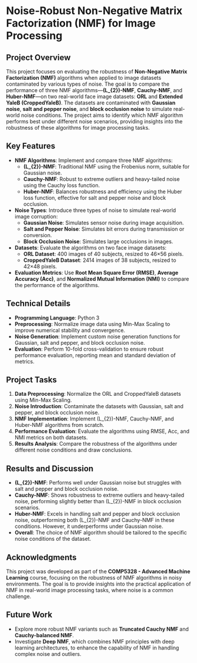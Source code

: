 # Noise-Robust Non-Negative Matrix Factorization (NMF) for Image Processing

## Project Overview
This project focuses on evaluating the robustness of **Non-Negative Matrix Factorization (NMF)** algorithms when applied to image datasets contaminated by various types of noise. The goal is to compare the performance of three NMF algorithms—**\(L_{2}\)-NMF**, **Cauchy-NMF**, and **Huber-NMF**—on two real-world face image datasets: **ORL** and **Extended YaleB (CroppedYaleB)**. The datasets are contaminated with **Gaussian noise**, **salt and pepper noise**, and **block occlusion noise** to simulate real-world noise conditions. The project aims to identify which NMF algorithm performs best under different noise scenarios, providing insights into the robustness of these algorithms for image processing tasks.

## Key Features
- **NMF Algorithms**: Implement and compare three NMF algorithms:
  - **\(L_{2}\)-NMF**: Traditional NMF using the Frobenius norm, suitable for Gaussian noise.
  - **Cauchy-NMF**: Robust to extreme outliers and heavy-tailed noise using the Cauchy loss function.
  - **Huber-NMF**: Balances robustness and efficiency using the Huber loss function, effective for salt and pepper noise and block occlusion.
- **Noise Types**: Introduce three types of noise to simulate real-world image corruption:
  - **Gaussian Noise**: Simulates sensor noise during image acquisition.
  - **Salt and Pepper Noise**: Simulates bit errors during transmission or conversion.
  - **Block Occlusion Noise**: Simulates large occlusions in images.
- **Datasets**: Evaluate the algorithms on two face image datasets:
  - **ORL Dataset**: 400 images of 40 subjects, resized to 46×56 pixels.
  - **CroppedYaleB Dataset**: 2414 images of 38 subjects, resized to 42×48 pixels.
- **Evaluation Metrics**: Use **Root Mean Square Error (RMSE)**, **Average Accuracy (Acc)**, and **Normalized Mutual Information (NMI)** to compare the performance of the algorithms.

## Technical Details
- **Programming Language**: Python 3
- **Preprocessing**: Normalize image data using Min-Max Scaling to improve numerical stability and convergence.
- **Noise Generation**: Implement custom noise generation functions for Gaussian, salt and pepper, and block occlusion noise.
- **Evaluation**: Perform 10-fold cross-validation to ensure robust performance evaluation, reporting mean and standard deviation of metrics.

## Project Tasks
1. **Data Preprocessing**: Normalize the ORL and CroppedYaleB datasets using Min-Max Scaling.
2. **Noise Introduction**: Contaminate the datasets with Gaussian, salt and pepper, and block occlusion noise.
3. **NMF Implementation**: Implement \(L_{2}\)-NMF, Cauchy-NMF, and Huber-NMF algorithms from scratch.
4. **Performance Evaluation**: Evaluate the algorithms using RMSE, Acc, and NMI metrics on both datasets.
5. **Results Analysis**: Compare the robustness of the algorithms under different noise conditions and draw conclusions.

## Results and Discussion
- **\(L_{2}\)-NMF**: Performs well under Gaussian noise but struggles with salt and pepper and block occlusion noise.
- **Cauchy-NMF**: Shows robustness to extreme outliers and heavy-tailed noise, performing slightly better than \(L_{2}\)-NMF in block occlusion scenarios.
- **Huber-NMF**: Excels in handling salt and pepper and block occlusion noise, outperforming both \(L_{2}\)-NMF and Cauchy-NMF in these conditions. However, it underperforms under Gaussian noise.
- **Overall**: The choice of NMF algorithm should be tailored to the specific noise conditions of the dataset.

## Acknowledgments
This project was developed as part of the **COMP5328 - Advanced Machine Learning** course, focusing on the robustness of NMF algorithms in noisy environments. The goal is to provide insights into the practical application of NMF in real-world image processing tasks, where noise is a common challenge.

## Future Work
- Explore more robust NMF variants such as **Truncated Cauchy NMF** and **Cauchy-balanced NMF**.
- Investigate **Deep NMF**, which combines NMF principles with deep learning architectures, to enhance the capability of NMF in handling complex noise and outliers.
